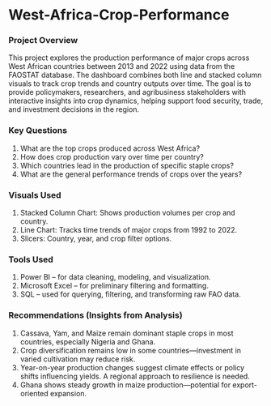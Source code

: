 # West-Africa-Crop-Performance

### Project Overview
This project explores the production performance of major crops across West African countries between 2013 and 2022 using data from the FAOSTAT database. The dashboard combines both line and stacked column visuals to track crop trends and country outputs over time.
The goal is to provide policymakers, researchers, and agribusiness stakeholders with interactive insights into crop dynamics, helping support food security, trade, and investment decisions in the region.

### Key Questions
1. What are the top crops produced across West Africa?
2. How does crop production vary over time per country?
3. Which countries lead in the production of specific staple crops?
4. What are the general performance trends of crops over the years?

### Visuals Used
1. Stacked Column Chart: Shows production volumes per crop and country.
2. Line Chart: Tracks time trends of major crops from 1992 to 2022.
3. Slicers: Country, year, and crop filter options.

### Tools Used
1. Power BI – for data cleaning, modeling, and visualization.
2. Microsoft Excel – for preliminary filtering and formatting.
3. SQL – used for querying, filtering, and transforming raw FAO data.

### Recommendations (Insights from Analysis)
1. Cassava, Yam, and Maize remain dominant staple crops in most countries, especially Nigeria and Ghana.
2. Crop diversification remains low in some countries—investment in varied cultivation may reduce risk.
3. Year-on-year production changes suggest climate effects or policy shifts influencing yields. A regional approach to resilience is needed.
4. Ghana shows steady growth in maize production—potential for export-oriented expansion.


